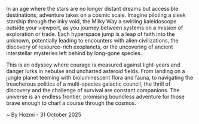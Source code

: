 
In an age where the stars are no longer distant dreams but accessible destinations, adventure takes on a cosmic scale. Imagine piloting a sleek starship through the inky void, the Milky Way a swirling kaleidoscope outside your viewport, as you journey between systems on a mission of exploration or trade. Each hyperspace jump is a leap of faith into the unknown, potentially leading to encounters with alien civilizations, the discovery of resource-rich exoplanets, or the uncovering of ancient interstellar mysteries left behind by long-gone species.

This is an odyssey where courage is measured against light-years and danger lurks in nebulae and uncharted asteroid fields. From landing on a jungle planet teeming with bioluminescent flora and fauna, to navigating the treacherous politics of a multi-species galactic council, the thrill of discovery and the challenge of survival are constant companions. The universe is an endless frontier, promising boundless adventure for those brave enough to chart a course through the cosmos.

~ By Hozmi - 31 October 2025
